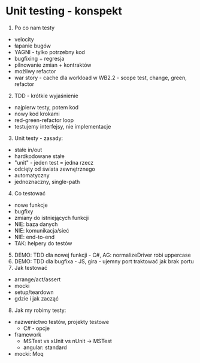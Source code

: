 # Unit testing - konspekt

1. Po co nam testy
- velocity
- łapanie bugów
- YAGNI - tylko potrzebny kod
- bugfixing + regresja
- pilnowanie zmian + kontraktów
- możliwy refactor
- war story - cache dla workload w WB2.2 - scope test, change, green, refactor
2. TDD - krótkie wyjaśnienie
- najpierw testy, potem kod
- nowy kod krokami
- red-green-refactor loop
- testujemy interfejsy, nie implementacje
3. Unit testy - zasady:
- stałe in/out
- hardkodowane stałe
- "unit" - jeden test = jedna rzecz
- odcięty od świata zewnętrznego
- automatyczny
- jednoznaczny, single-path
4. Co testować
- nowe funkcje
- bugfixy
- zmiany do istniejących funkcji
- NIE: baza danych
- NIE: komunikacja/sieć
- NIE: end-to-end
- TAK: helpery do testów
5. DEMO: TDD dla nowej funkcji - C#, AG: normalizeDriver robi uppercase
6. DEMO: TDD dla bugfixa - JS, gira - ujemny port traktować jak brak portu
7. Jak testować
- arrange/act/assert
- mocki
- setup/teardown
- gdzie i jak zacząć
8. Jak my robimy testy:
- nazwenictwo testów, projekty testowe
  - C# - opcje
- framework
  - MSTest vs xUnit vs nUnit -> MSTest
  - angular: standard
- mocki: Moq

